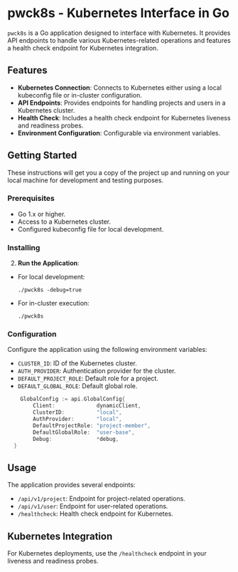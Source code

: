 # pwck8s - Kubernetes Interface in Go

`pwck8s` is a Go application designed to interface with Kubernetes. It provides API endpoints to handle various Kubernetes-related operations and features a health check endpoint for Kubernetes integration.

## Features

- **Kubernetes Connection**: Connects to Kubernetes either using a local kubeconfig file or in-cluster configuration.
- **API Endpoints**: Provides endpoints for handling projects and users in a Kubernetes cluster.
- **Health Check**: Includes a health check endpoint for Kubernetes liveness and readiness probes.
- **Environment Configuration**: Configurable via environment variables.

## Getting Started

These instructions will get you a copy of the project up and running on your local machine for development and testing purposes.

### Prerequisites

- Go 1.x or higher.
- Access to a Kubernetes cluster.
- Configured kubeconfig file for local development.

### Installing

2. **Run the Application**:
- For local development:
  ```
  ./pwck8s -debug=true
  ```
- For in-cluster execution:
  ```
  ./pwck8s
  ```

### Configuration

Configure the application using the following environment variables:

- `CLUSTER_ID`: ID of the Kubernetes cluster.
- `AUTH_PROVIDER`: Authentication provider for the cluster.
- `DEFAULT_PROJECT_ROLE`: Default role for a project.
- `DEFAULT_GLOBAL_ROLE`: Default global role.
```go
	GlobalConfig := api.GlobalConfig{
		Client:             dynamicClient,
		ClusterID:          "local",
		AuthProvider:       "local",
		DefaultProjectRole: "project-member",
		DefaultGlobalRole:  "user-base",
		Debug:              *debug,
  }
```

## Usage

The application provides several endpoints:

- `/api/v1/project`: Endpoint for project-related operations.
- `/api/v1/user`: Endpoint for user-related operations.
- `/healthcheck`: Health check endpoint for Kubernetes.

## Kubernetes Integration

For Kubernetes deployments, use the `/healthcheck` endpoint in your liveness and readiness probes.